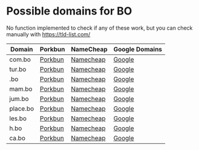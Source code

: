 # Possible domains for BO

No function implemented to check if any of these work, but you can check manually with https://tld-list.com/

| Domain | Porkbun | NameCheap | Google Domains |
|---|---|---|---|
| com.bo | [Porkbun](https://porkbun.com/checkout/search?prb=e814663da1&tlds=&idnLanguage=&search=search&q=com.bo) | [Namecheap](https://www.namecheap.com/domains/registration/results/?domain=com.bo) | [Google](https://domains.google.com/registrar/search?searchTerm=com.bo) |
| tur.bo | [Porkbun](https://porkbun.com/checkout/search?prb=e814663da1&tlds=&idnLanguage=&search=search&q=tur.bo) | [Namecheap](https://www.namecheap.com/domains/registration/results/?domain=tur.bo) | [Google](https://domains.google.com/registrar/search?searchTerm=tur.bo) |
| .bo | [Porkbun](https://porkbun.com/checkout/search?prb=e814663da1&tlds=&idnLanguage=&search=search&q=.bo) | [Namecheap](https://www.namecheap.com/domains/registration/results/?domain=.bo) | [Google](https://domains.google.com/registrar/search?searchTerm=.bo) |
| mam.bo | [Porkbun](https://porkbun.com/checkout/search?prb=e814663da1&tlds=&idnLanguage=&search=search&q=mam.bo) | [Namecheap](https://www.namecheap.com/domains/registration/results/?domain=mam.bo) | [Google](https://domains.google.com/registrar/search?searchTerm=mam.bo) |
| jum.bo | [Porkbun](https://porkbun.com/checkout/search?prb=e814663da1&tlds=&idnLanguage=&search=search&q=jum.bo) | [Namecheap](https://www.namecheap.com/domains/registration/results/?domain=jum.bo) | [Google](https://domains.google.com/registrar/search?searchTerm=jum.bo) |
| place.bo | [Porkbun](https://porkbun.com/checkout/search?prb=e814663da1&tlds=&idnLanguage=&search=search&q=place.bo) | [Namecheap](https://www.namecheap.com/domains/registration/results/?domain=place.bo) | [Google](https://domains.google.com/registrar/search?searchTerm=place.bo) |
| les.bo | [Porkbun](https://porkbun.com/checkout/search?prb=e814663da1&tlds=&idnLanguage=&search=search&q=les.bo) | [Namecheap](https://www.namecheap.com/domains/registration/results/?domain=les.bo) | [Google](https://domains.google.com/registrar/search?searchTerm=les.bo) |
| h.bo | [Porkbun](https://porkbun.com/checkout/search?prb=e814663da1&tlds=&idnLanguage=&search=search&q=h.bo) | [Namecheap](https://www.namecheap.com/domains/registration/results/?domain=h.bo) | [Google](https://domains.google.com/registrar/search?searchTerm=h.bo) |
| ca.bo | [Porkbun](https://porkbun.com/checkout/search?prb=e814663da1&tlds=&idnLanguage=&search=search&q=ca.bo) | [Namecheap](https://www.namecheap.com/domains/registration/results/?domain=ca.bo) | [Google](https://domains.google.com/registrar/search?searchTerm=ca.bo) |
